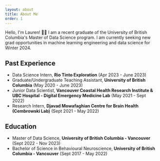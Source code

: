 ```yaml
---
layout: about
title: About Me
order: 1
---
```


Hello, I'm Lauren! 👋🏼 I am a recent graduate of the University of British Columbia's Master of Data Science program. I am currently seeking new grad opportunities in machine learning engineering and data science for Winter 2024.

## Past Experience

- Data Science Intern, **Rio Tinto Exploration** (Apr 2023 - June 2023)
- Graduate/Undergraduate Teaching Assistant, **University of British Columbia** (May 2020 - June 2023)
- Junior Data Scientist, **Vancouver Coastal Health Research Institute & UBC Hospital - Digital Emergency Medicine Lab** (May 2021 - Sept 2022)
- Research Intern, **Djavad Mowafaghian Centre for Brain Health (Cembrowski Lab)** (Sept 2021 - May 2022)

## Education
- Master of Data Science, **University of British Columbia - Vancouver** (Sept 2022 - Nov 2023)
- Bachelor of Science in Behavioural Neuroscience, **University of British Columbia - Vancouver** (Sept 2017 - May 2022)